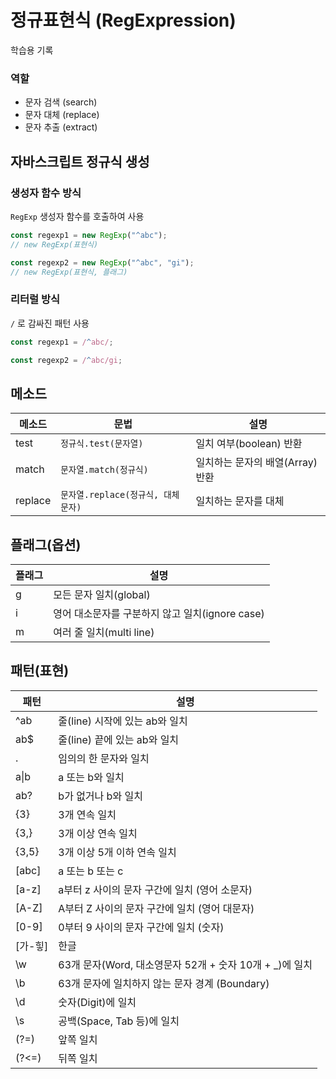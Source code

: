 # 정규표현식 (RegExpression)

학습용 기록

### 역할

- 문자 검색 (search)
- 문자 대체 (replace)
- 문자 추출 (extract)

## 자바스크립트 정규식 생성

### 생성자 함수 방식

`RegExp` 생성자 함수를 호출하여 사용

```javascript
const regexp1 = new RegExp("^abc");
// new RegExp(표현식)

const regexp2 = new RegExp("^abc", "gi");
// new RegExp(표현식, 플래그)
```

### 리터럴 방식

`/` 로 감싸진 패턴 사용

```javascript
const regexp1 = /^abc/;

const regexp2 = /^abc/gi;
```

## 메소드

| 메소드  | 문법                               | 설명                             |
| ------- | ---------------------------------- | -------------------------------- |
| test    | `정규식.test(문자열)`              | 일치 여부(boolean) 반환          |
| match   | `문자열.match(정규식)`             | 일치하는 문자의 배열(Array) 반환 |
| replace | `문자열.replace(정규식, 대체문자)` | 일치하는 문자를 대체             |

## 플래그(옵션)

| 플래그 | 설명                                            |
| ------ | ----------------------------------------------- |
| g      | 모든 문자 일치(global)                          |
| i      | 영어 대소문자를 구분하지 않고 일치(ignore case) |
| m      | 여러 줄 일치(multi line)                        |

## 패턴(표현)

| 패턴       | 설명                                                     |
| ---------- | -------------------------------------------------------- |
| ^ab        | 줄(line) 시작에 있는 ab와 일치                           |
| ab$        | 줄(line) 끝에 있는 ab와 일치                             |
| .          | 임의의 한 문자와 일치                                    |
| a&verbar;b | a 또는 b와 일치                                          |
| ab?        | b가 없거나 b와 일치                                      |
| {3}        | 3개 연속 일치                                            |
| {3,}       | 3개 이상 연속 일치                                       |
| {3,5}      | 3개 이상 5개 이하 연속 일치                              |
| [abc]      | a 또는 b 또는 c                                          |
| [a-z]      | a부터 z 사이의 문자 구간에 일치 (영어 소문자)            |
| [A-Z]      | A부터 Z 사이의 문자 구간에 일치 (영어 대문자)            |
| [0-9]      | 0부터 9 사이의 문자 구간에 일치 (숫자)                   |
| [가-힣]    | 한글                                                     |
| \w         | 63개 문자(Word, 대소영문자 52개 + 숫자 10개 + \_)에 일치 |
| \b         | 63개 문자에 일치하지 않는 문자 경계 (Boundary)           |
| \d         | 숫자(Digit)에 일치                                       |
| \s         | 공백(Space, Tab 등)에 일치                               |
| (?=)       | 앞쪽 일치                                                |
| (?<=)      | 뒤쪽 일치                                                |
